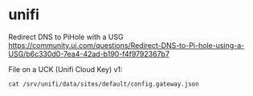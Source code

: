 # unifi

Redirect DNS to PiHole with a USG https://community.ui.com/questions/Redirect-DNS-to-Pi-hole-using-a-USG/b6c330d0-7ea4-42ad-b190-f4f9792367b7


File on a UCK (Unifi Cloud Key) v1:

	cat /srv/unifi/data/sites/default/config.gateway.json
